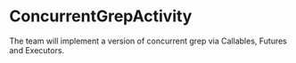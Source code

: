 ConcurrentGrepActivity
======================

The team will implement a version of concurrent grep via Callables, Futures and Executors.
